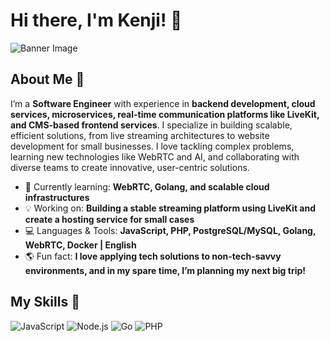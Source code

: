 # Hi there, I'm Kenji! 👋

![Banner Image](https://github.com/user-attachments/assets/f2d7577b-cb20-4a03-9978-128414672624)

## About Me 🚀

I’m a **Software Engineer** with experience in **backend development, cloud services, microservices, real-time communication platforms like LiveKit, and CMS-based frontend services**. I specialize in building scalable, efficient solutions, from live streaming architectures to website development for small businesses. I love tackling complex problems, learning new technologies like WebRTC and AI, and collaborating with diverse teams to create innovative, user-centric solutions.

-	🚀 Currently learning: **WebRTC, Golang, and scalable cloud infrastructures**
-	💡 Working on: **Building a stable streaming platform using LiveKit and create a hosting service for small cases**
-	💻 Languages & Tools: **JavaScript, PHP, PostgreSQL/MySQL, Golang, WebRTC, Docker | English**
-	🌎 Fun fact: **I love applying tech solutions to non-tech-savvy environments, and in my spare time, I’m planning my next big trip!**
<!--
-	🎯 Goals: **Helping startups and individuals scale their online presence efficiently**
!-->
## My Skills 🧠

![JavaScript](https://img.shields.io/badge/-JavaScript-F7DF1E?style=flat-square&logo=javascript&logoColor=black)
![Node.js](https://img.shields.io/badge/-Node.js-339933?style=flat-square&logo=node.js&logoColor=white)
![Go](https://img.shields.io/badge/Go-00ADD8?style=flat-square&logo=go&logoColor=white)
![PHP](https://img.shields.io/badge/PHP-777BB4?style=flat-square&logo=php&logoColor=white)

<!--
*Replace the above skill badges with your own skills and expertise. To create more badges, use [checkout this repo](https://github.com/alexandresanlim/Badges4-README.md-Profile).*
!-->

<!--
## Featured Projects 💻

### [Project 1 Title](project_1_link)

![Project 1 Screenshot](project_1_screenshot_url)

**[Project 1 Title]** is a **[brief project description]** built with **[technologies used]**. This project demonstrates my ability to **[skills demonstrated by the project]**. You can check out the repository [here](project_1_repository_link).

### [Project 2 Title](project_2_link)

![Project 2 Screenshot](project_2_screenshot_url)

**[Project 2 Title]** is a **[brief project description]** built with **[technologies used]**. This project showcases my skills in **[skills demonstrated by the project]**. You can check out the repository [here](project_2_repository_link).

!-->

<!--
## Get in Touch 📬

- **[Personal Website / Blog]**(your_website_or_blog_link)
- **[LinkedIn]**(www.linkedin.com/in/kenji-andrean-174078132)
- **[Twitter]**(your_twitter_profile_link)
!-->

